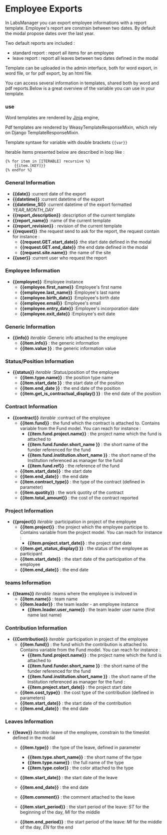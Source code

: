 # Employee Exports

In LabsManager you can export employee informations with a report template. Employee's report are constrain between two dates. By default the modal propose dates over the last year.

Two default reports are included :

* standard report : report all items for an employee
* leave report : report all leaves between two dates defined in the modal

Template can be uploaded in the admin interface, both for word export, in word file, or for pdf export, by an html file. 

You can access several information in templates, shared both by word and pdf reports.Below is a great overview of the variable you can use in your template.


### use

Word templates are rendered by [Jinja](https://jinja.palletsprojects.com/en/3.1.x/) engine, 

Pdf templates are rendered by WeasyTemplateResponseMixin, which rely on Django TemplateResponseMixin.


Template syntaxe for variable with double brackets `{{var}}`

Iterable items presented below are described in loop like : 
```
{% for item in [ITERABLE] recursive %}
    {{item.[KEY]}}
{% endfor %}
```

### General Information

* **{{date}}** :current date of the export
* **{{datetime}}** :current datetime of the export
* **{{datetime_SI}}** :current datetime of the export formatted *YEAR_MONTH_DAY*
* **{{report_description}}** :description of the current template
* **{{report_name}}** :name of the current template
* **{{report_revision}}** : revision of the current template
* **{{request}}** :the request send to ask for the report, the request contain for instance : 
    * **{{request.GET.start_date}}** :the start date defined in the modal
    * **{{request.GET.end_date}}** :the end date defined in the modal  
    * **{{request.site.name}}** :the name of the site
* **{{user}}** :current user who request the report

### Employee Information
* **{{employee}}** :Employee instance
    * **{{employee.first_name}}** :Employee's first name   
    * **{{employee.last_name}}** :Employee's last name 
    * **{{employee.birth_date}}** :Employee's birth date
    * **{{employee.email}}** :Employee's email
    * **{{employee.entry_date}}** :Employee's incorporation date
    * **{{employee.exit_date}}** :Employee's exit date
    
### Generic Information

* **{{info}}** *iterable* :Generic info attached to the employee
    * **{{item.info}}** : the generic information
    * **{{item.value }}** : the generic information value

### Status/Position Information

* **{{status}}** *iterable* :Status/position of the employee
    * **{{item.type.name}}** : the position type name
    * **{{item.start_date  }}** : the start date of the position
    * **{{item.end_date  }}** : the end date of the position    
    * **{{item.get_is_contractual_display()  }}** : the end date of the position  

### Contract Information

* **{{contract}}** *iterable* :contract of the employee
    * **{{item.fund}}** : the fund which the contract is attached to. Contains variable from the Fund model. You can reach for instance : 
        * **{{item.fund.project.name}}** : the project name which the fund is attached to
        * **{{item.fund.funder.short_name }}** : the short name of the funder referenced for the fund
        * **{{item.fund.institution.short_name  }}** : the short name of the Institution referenced as manager for the fund      
        * **{{item.fund.ref}}** : the reference of the fund
    * **{{item.start_date}}** : the start date
    * **{{item.end_date}}** : the end date    
    * **{{item.contract_type}}** : the type of the contract (defined in parameter)
    * **{{item.quotity}}** : the work quotity of the contract
    * **{{item.total_amount}}** : the cost of the contract reported 

### Project Information

* **{{project}}** *iterable* :participation in project of the employee
    * **{{item.project}}** : the project which the employee participe to. Contains variable from the project model. You can reach for instance : 
        * **{{item.project.start_date}}** : the project start date
    * **{{item.get_status_display()  }}** : the status of the employee as participant
    * **{{item.start_date}}** : the start date of the participation of the employee
    * **{{item.end_date}}** : the end date    

### teams Information

* **{{teams}}** *iterable* :teams where the employee is invloved in
    * **{{item.name}}** : team name
    * **{{item.leader}}** :  the team leader - an employee instance 
        * **{{item.leader.user_name}}** :  the team leader user name (first name last name)

### Contribution Information

* **{{Contribution}}** *iterable* :participation in project of the employee
    * **{{item.fund}}** : the fund which the contribution is attached to. Contains variable from the Fund model. You can reach for instance : 
        * **{{item.fund.project.name}}** : the project name which the fund is attached to
        * **{{item.fund.funder.short_name }}** : the short name of the funder referenced for the fund
        * **{{item.fund.institution.short_name  }}** : the short name of the Institution referenced as manager for the fund  : 
        * **{{item.project.start_date}}** : the project start date
    * **{{item.cost_type}}** : the cost type of the contribution (defined in parameters) 
    * **{{item.start_date}}** : the start date of the contribution
    * **{{item.end_date}}** : the end date  

### Leaves Information   
* **{{leave}}** *iterable* :leave of the employee, constrain to the timeslot defined in the modal
    * **{{item.type}}** : the type of the leave, defined in parameter
        * **{{item.type.short_name}}** : the short name of the type
        * **{{item.type.name}}** : the full name of the type
        * **{{item.type.color}}** : the color attached to the type
    
    * **{{item.start_date}}** : the start date of the leave
    * **{{item.end_date}}** : the end date  
    * **{{item.comment}}** : the comment attached to the leave
    * **{{item.start_period}}** : the start period of the leave: *ST* for the beginning of the day, *MI* for the middle
    * **{{item.end_period}}** : the start period of the leave: *MI* for the middle of the day, *EN* for the end